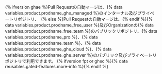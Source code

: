 {% ifversion ghae %}Pull Requestの自動マージは、{% data variables.product.prodname_ghe_managed %}のインターナル及びプライベートリポジトリ、　{% else %}Pull Requestの自動マージは、{% endif %}{% data variables.product.prodname_free_user %}及びOrganizationの{% data variables.product.prodname_free_team %}のパブリックリポジトリ、{% data variables.product.prodname_pro %}、{% data variables.product.prodname_team %}、{% data variables.product.prodname_ghe_cloud %}、{% data variables.product.prodname_ghe_server %}のパブリック及びプライベートリポジトリで利用できます。 {% ifversion fpt or ghec %}{% data reusables.gated-features.more-info %}{% endif %}

